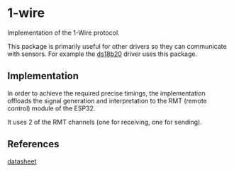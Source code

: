 # 1-wire

Implementation of the 1-Wire protocol.

This package is primarily useful for other drivers so they can communicate with sensors.
For example the [ds18b20](https://github.com/toitware/toit-ds18b20) driver uses this
package.

## Implementation

In order to achieve the required precise timings, the implementation offloads the
signal generation and interpretation to the RMT (remote control) module of the ESP32.

It uses 2 of the RMT channels (one for receiving, one for sending).

## References

[datasheet](https://www.ti.com/lit/an/spma057c/spma057c.pdf)
